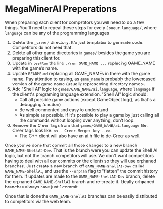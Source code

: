 # MegaMinerAI Preperations

When preparing each client for competitors you will need to do a few things. You'll need to repeat these steps for every `Joueur.language/`, where `language` can be any of the programming languages

1. Delete the `_creer/` directory. It's just templates to generate code. Competitors do not need that.
2. Delete all other game directories in `games/` besides the game you are preparing this client for.
3. Update in `testRun` the line `./run GAME_NAME ...` replacing GAME_NAME with the game's name.
4. Update `README.md` replacing all GAME_NAMEs in there with the game name. Pay attention to casing, as `game_name` is probably the lowercased version of the game name (usually representing directory names).
5. Add "Shell AI" logic to `games/GAME_NAME/ai.language`, where `language` if the client's programing language extension. "Shell AI" logic should:
    * Call all possible game actions (except GameObject.log(), as that's a debugging function)
    * Be well commented and easy to understand
    * As simple as possible. If it's possible to play a game by just calling all the commands without looping over anything, don't loop.
6. Remove the Creer Tags from that `games/GAME_NAME/ai.language` file. Creer tags look like: `<<-- Creer-Merge: key -->>`.
    * The C++ client will also have an ai.h file to de-Creer as well.

Once you've done that commit all those changes to a new branch `GAME_NAME-ShellAI-Dev`. That is the branch were you can update the Shell AI logic, but not the branch competitors will use. We don't want compeititors having to deal with all our commits on the clients so they will use orphaned branches. Just create a new branch off `GAME_NAME-ShellAI-Dev` called `GAME_NAME-ShellAI`, and use the `--orphan` flag to "flatten" the commit history for them. If updates are made to the `GAME_NAME-ShellAI-Dev` branch, delete the orphaned `GAME_NAME-ShellAI` branch and re-create it. Ideally orhpaned branches always have just 1 commit.

Once that is done the `GAME_NAME-ShellAI` branches can be easily distributed to competitors via the web team.
